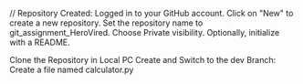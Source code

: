// Repository Created:
Logged in to your GitHub account.
Click on "New" to create a new repository.
Set the repository name to git_assignment_HeroVired.
Choose Private visibility.
Optionally, initialize with a README.

Clone the Repository in Local PC
Create and Switch to the dev Branch:
Create a file named calculator.py

